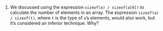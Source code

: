 1. We discussed using the expression `sizeof(a) / sizeof(a[0])` to calculate the number of elements in an array. The expression `sizeof(a) / sizeof(t)`, where `t` is the type of `a`’s elements, would also work, but it’s considered an inferior technique. Why?
